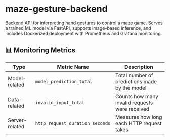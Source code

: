 # maze-gesture-backend
Backend API for interpreting hand gestures to control a maze game. Serves a trained ML model via FastAPI, supports image-based inference, and includes Dockerized deployment with Prometheus and Grafana monitoring.

## 📊 Monitoring Metrics

| Type           | Metric Name                  | Description |
|----------------|------------------------------|-------------|
| Model-related  | `model_prediction_total`     | Total number of predictions made by the model |
| Data-related   | `invalid_input_total`        | Counts how many invalid requests were received |
| Server-related | `http_request_duration_seconds` | Measures how long each HTTP request takes |
